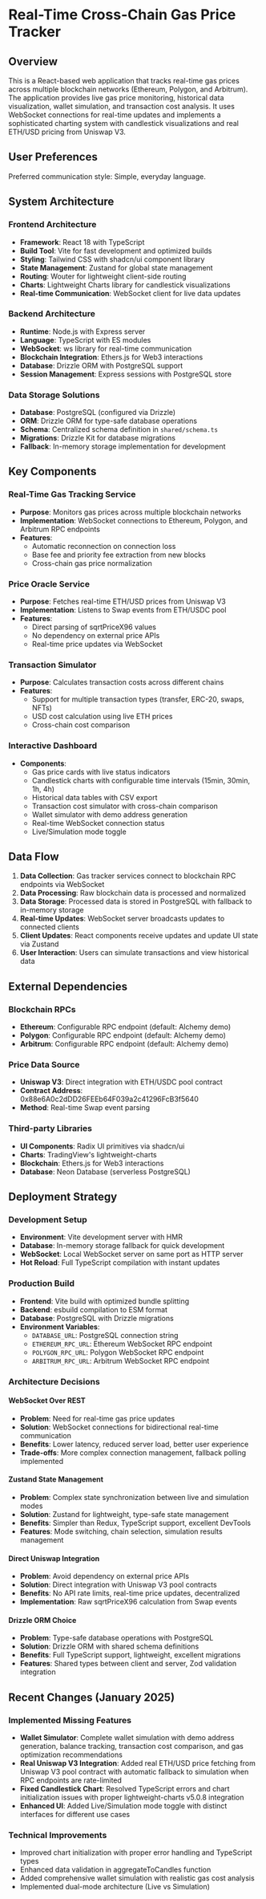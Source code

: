 # Real-Time Cross-Chain Gas Price Tracker

## Overview

This is a React-based web application that tracks real-time gas prices across multiple blockchain networks (Ethereum, Polygon, and Arbitrum). The application provides live gas price monitoring, historical data visualization, wallet simulation, and transaction cost analysis. It uses WebSocket connections for real-time updates and implements a sophisticated charting system with candlestick visualizations and real ETH/USD pricing from Uniswap V3.

## User Preferences

Preferred communication style: Simple, everyday language.

## System Architecture

### Frontend Architecture
- **Framework**: React 18 with TypeScript
- **Build Tool**: Vite for fast development and optimized builds
- **Styling**: Tailwind CSS with shadcn/ui component library
- **State Management**: Zustand for global state management
- **Routing**: Wouter for lightweight client-side routing
- **Charts**: Lightweight Charts library for candlestick visualizations
- **Real-time Communication**: WebSocket client for live data updates

### Backend Architecture
- **Runtime**: Node.js with Express server
- **Language**: TypeScript with ES modules
- **WebSocket**: ws library for real-time communication
- **Blockchain Integration**: Ethers.js for Web3 interactions
- **Database**: Drizzle ORM with PostgreSQL support
- **Session Management**: Express sessions with PostgreSQL store

### Data Storage Solutions
- **Database**: PostgreSQL (configured via Drizzle)
- **ORM**: Drizzle ORM for type-safe database operations
- **Schema**: Centralized schema definition in `shared/schema.ts`
- **Migrations**: Drizzle Kit for database migrations
- **Fallback**: In-memory storage implementation for development

## Key Components

### Real-Time Gas Tracking Service
- **Purpose**: Monitors gas prices across multiple blockchain networks
- **Implementation**: WebSocket connections to Ethereum, Polygon, and Arbitrum RPC endpoints
- **Features**: 
  - Automatic reconnection on connection loss
  - Base fee and priority fee extraction from new blocks
  - Cross-chain gas price normalization

### Price Oracle Service
- **Purpose**: Fetches real-time ETH/USD prices from Uniswap V3
- **Implementation**: Listens to Swap events from ETH/USDC pool
- **Features**:
  - Direct parsing of sqrtPriceX96 values
  - No dependency on external price APIs
  - Real-time price updates via WebSocket

### Transaction Simulator
- **Purpose**: Calculates transaction costs across different chains
- **Features**:
  - Support for multiple transaction types (transfer, ERC-20, swaps, NFTs)
  - USD cost calculation using live ETH prices
  - Cross-chain cost comparison

### Interactive Dashboard
- **Components**:
  - Gas price cards with live status indicators
  - Candlestick charts with configurable time intervals (15min, 30min, 1h, 4h)
  - Historical data tables with CSV export
  - Transaction cost simulator with cross-chain comparison
  - Wallet simulator with demo address generation
  - Real-time WebSocket connection status
  - Live/Simulation mode toggle

## Data Flow

1. **Data Collection**: Gas tracker services connect to blockchain RPC endpoints via WebSocket
2. **Data Processing**: Raw blockchain data is processed and normalized
3. **Data Storage**: Processed data is stored in PostgreSQL with fallback to in-memory storage
4. **Real-time Updates**: WebSocket server broadcasts updates to connected clients
5. **Client Updates**: React components receive updates and update UI state via Zustand
6. **User Interaction**: Users can simulate transactions and view historical data

## External Dependencies

### Blockchain RPCs
- **Ethereum**: Configurable RPC endpoint (default: Alchemy demo)
- **Polygon**: Configurable RPC endpoint (default: Alchemy demo)
- **Arbitrum**: Configurable RPC endpoint (default: Alchemy demo)

### Price Data Source
- **Uniswap V3**: Direct integration with ETH/USDC pool contract
- **Contract Address**: 0x88e6A0c2dDD26FEEb64F039a2c41296FcB3f5640
- **Method**: Real-time Swap event parsing

### Third-party Libraries
- **UI Components**: Radix UI primitives via shadcn/ui
- **Charts**: TradingView's lightweight-charts
- **Blockchain**: Ethers.js for Web3 interactions
- **Database**: Neon Database (serverless PostgreSQL)

## Deployment Strategy

### Development Setup
- **Environment**: Vite development server with HMR
- **Database**: In-memory storage fallback for quick development
- **WebSocket**: Local WebSocket server on same port as HTTP server
- **Hot Reload**: Full TypeScript compilation with instant updates

### Production Build
- **Frontend**: Vite build with optimized bundle splitting
- **Backend**: esbuild compilation to ESM format
- **Database**: PostgreSQL with Drizzle migrations
- **Environment Variables**: 
  - `DATABASE_URL`: PostgreSQL connection string
  - `ETHEREUM_RPC_URL`: Ethereum WebSocket RPC endpoint
  - `POLYGON_RPC_URL`: Polygon WebSocket RPC endpoint
  - `ARBITRUM_RPC_URL`: Arbitrum WebSocket RPC endpoint

### Architecture Decisions

#### WebSocket Over REST
- **Problem**: Need for real-time gas price updates
- **Solution**: WebSocket connections for bidirectional real-time communication
- **Benefits**: Lower latency, reduced server load, better user experience
- **Trade-offs**: More complex connection management, fallback polling implemented

#### Zustand State Management
- **Problem**: Complex state synchronization between live and simulation modes
- **Solution**: Zustand for lightweight, type-safe state management
- **Benefits**: Simpler than Redux, TypeScript support, excellent DevTools
- **Features**: Mode switching, chain selection, simulation results management

#### Direct Uniswap Integration
- **Problem**: Avoid dependency on external price APIs
- **Solution**: Direct integration with Uniswap V3 pool contracts
- **Benefits**: No API rate limits, real-time price updates, decentralized
- **Implementation**: Raw sqrtPriceX96 calculation from Swap events

#### Drizzle ORM Choice
- **Problem**: Type-safe database operations with PostgreSQL
- **Solution**: Drizzle ORM with shared schema definitions
- **Benefits**: Full TypeScript support, lightweight, excellent migrations
- **Features**: Shared types between client and server, Zod validation integration

## Recent Changes (January 2025)

### Implemented Missing Features
- **Wallet Simulator**: Complete wallet simulation with demo address generation, balance tracking, transaction cost comparison, and gas optimization recommendations
- **Real Uniswap V3 Integration**: Added real ETH/USD price fetching from Uniswap V3 pool contract with automatic fallback to simulation when RPC endpoints are rate-limited
- **Fixed Candlestick Chart**: Resolved TypeScript errors and chart initialization issues with proper lightweight-charts v5.0.8 integration
- **Enhanced UI**: Added Live/Simulation mode toggle with distinct interfaces for different use cases

### Technical Improvements
- Improved chart initialization with proper error handling and TypeScript types
- Enhanced data validation in aggregateToCandles function
- Added comprehensive wallet simulation with realistic gas cost analysis
- Implemented dual-mode architecture (Live vs Simulation)